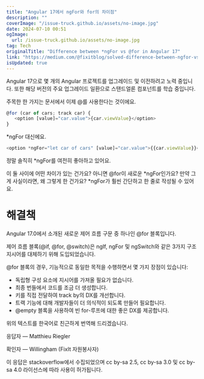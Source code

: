 ```yaml
---
title: "Angular 17에서 ngFor와 for의 차이점"
description: ""
coverImage: "/issue-truck.github.io/assets/no-image.jpg"
date: 2024-07-10 00:51
ogImage:
  url: /issue-truck.github.io/assets/no-image.jpg
tag: Tech
originalTitle: "Difference between *ngFor vs @for in Angular 17"
link: "https://medium.com/@fixitblog/solved-difference-between-ngfor-vs-for-in-angular-17-550e9ca4b199"
isUpdated: true
---
```


Angular 17으로 몇 개의 Angular 프로젝트를 업그레이드 및 이전하려고 노력 중입니다. 또한 해당 버전의 주요 업그레이드 일환으로 스탠드얼론 컴포넌트를 학습 중입니다.

주목한 한 가지는 문서에서 이제 @를 사용한다는 것이에요.

```js
@for (car of cars; track car) {
   <option [value]="car.value">{car.viewValue}</option>
}
```

\*ngFor 대신에요.

<!-- cozy-coder - 수평 -->

<ins class="adsbygoogle"
     style="display:block"
     data-ad-client="ca-pub-4877378276818686"
     data-ad-slot="1107185301"
     data-ad-format="auto"
     data-full-width-responsive="true"></ins>

<script>
     (adsbygoogle = window.adsbygoogle || []).push({});
</script>

```js
<option *ngFor="let car of cars" [value]="car.value">{{car.viewValue}}</option>
```

정말 솔직히 \*ngFor를 여전히 좋아하고 있어요.

이 둘 사이에 어떤 차이가 있는 건가요? 아니면 @for이 새로운 *ngFor인가요? 만약 그게 사실이라면, 왜 그렇게 한 건가요? *ngFor가 훨씬 간단하고 한 줄로 작성될 수 있어요.

# 해결책

<!-- cozy-coder - 수평 -->

<ins class="adsbygoogle"
     style="display:block"
     data-ad-client="ca-pub-4877378276818686"
     data-ad-slot="1107185301"
     data-ad-format="auto"
     data-full-width-responsive="true"></ins>

<script>
     (adsbygoogle = window.adsbygoogle || []).push({});
</script>

Angular 17.0에서 소개된 새로운 제어 흐름 구문 중 하나인 @for 블록입니다.

제어 흐름 블록(@if, @for, @switch)은 ngIf, ngFor 및 ngSwitch와 같은 3가지 구조 지시어를 대체하기 위해 도입되었습니다.

@for 블록의 경우, 기능적으로 동일한 목적을 수행하면서 몇 가지 장점이 있습니다:

- 독립형 구성 요소에 지시어를 가져올 필요가 없습니다.
- 최종 번들에서 코드를 조금 더 생성합니다.
- 키를 직접 전달하여 track by의 DX를 개선합니다.
- 트랙 기능에 대해 개발자들이 더 의식적이 되도록 만들어 필요합니다.
- @empty 블록을 사용하여 빈 for-루프에 대한 좋은 DX를 제공합니다.

<!-- cozy-coder - 수평 -->

<ins class="adsbygoogle"
     style="display:block"
     data-ad-client="ca-pub-4877378276818686"
     data-ad-slot="1107185301"
     data-ad-format="auto"
     data-full-width-responsive="true"></ins>

<script>
     (adsbygoogle = window.adsbygoogle || []).push({});
</script>

위의 텍스트를 한국어로 친근하게 번역해 드리겠습니다.

응답자 — Matthieu Riegler

확인자 — Willingham (FixIt 자원봉사자)

이 응답은 stackoverflow에서 수집되었으며 cc by-sa 2.5, cc by-sa 3.0 및 cc by-sa 4.0 라이선스에 따라 사용이 허가됩니다.
